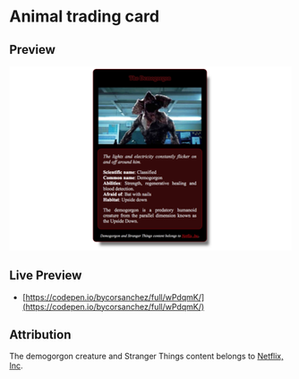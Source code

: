 # Animal trading card

## Preview

![Preview](images/preview.png)

## Live Preview
* [https://codepen.io/bycorsanchez/full/wPdqmK/](https://codepen.io/bycorsanchez/full/wPdqmK/)

## Attribution

The demogorgon creature and Stranger Things content belongs to [Netflix, Inc](https://www.netflix.com/).